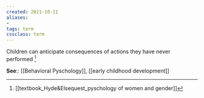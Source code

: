 ```yaml
---
created: 2021-10-11
aliases:
- 
tags: term
cssclass: term
---
```


Children can anticipate consequences of actions they have never performed [^1] 

**See**:: [[Behavioral Pyschology]], [[early childhood development]]

[^1]: [[textbook_Hyde&Elsequest_pyschology of women and gender]]
